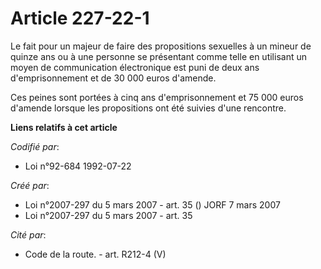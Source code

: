 # Article 227-22-1

Le fait pour un majeur de faire des propositions sexuelles à un mineur de quinze ans ou à une personne se présentant comme
telle en utilisant un moyen de communication électronique est puni de deux ans d'emprisonnement et de 30 000 euros d'amende.

Ces peines sont portées à cinq ans d'emprisonnement et 75 000 euros d'amende lorsque les propositions ont été suivies d'une
rencontre.

**Liens relatifs à cet article**

_Codifié par_:

  - Loi n°92-684 1992-07-22

_Créé par_:

  - Loi n°2007-297 du 5 mars 2007 - art. 35 () JORF 7 mars 2007
  - Loi n°2007-297 du 5 mars 2007 - art. 35

_Cité par_:

  - Code de la route. - art. R212-4 (V)
